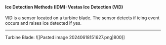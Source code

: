 
#### Ice Detection Methods (IDM): Vestas Ice Detection (VID)

VID is a sensor located on a turbine blade. The sensor detects if icing event occurs and raises ice detected if yes.


---
Turbine Blade:
![[Pasted image 20240618151627.png|800]]
